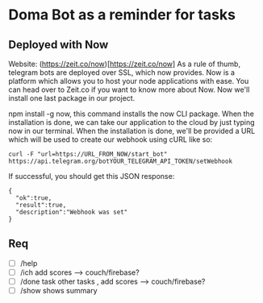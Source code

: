 # Doma Bot as a reminder for tasks

## Deployed with Now
Website: (https://zeit.co/now)[https://zeit.co/now]
As a rule of thumb, telegram bots are deployed over SSL, which now provides. Now is a platform which allows you to host your node applications with ease. You can head over to Zeit.co if you want to know more about Now. Now we'll install one last package in our project.

npm install -g now, this command installs the now CLI package. When the installation is done, we can take our application to the cloud by just typing now in our terminal. When the installation is done, we'll be provided a URL which will be used to create our webhook using cURL like so:

```
curl -F "url=https://URL_FROM_NOW/start_bot" https://api.telegram.org/botYOUR_TELEGRAM_API_TOKEN/setWebhook
```

If successful, you should get this JSON response:
```
{
  "ok":true,
  "result":true,
  "description":"Webhook was set"
}
```
## Req
- [ ] /help
- [ ] /ich
    add scores --> couch/firebase?
- [ ] /done task
    other tasks ,
    add scores --> couch/firebase?
- [ ] /show
    shows summary
